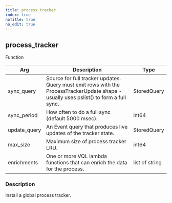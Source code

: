 ```yaml
---
title: process_tracker
index: true
noTitle: true
no_edit: true
---
```




<div class="vql_item"></div>


## process_tracker
<span class='vql_type label label-warning pull-right page-header'>Function</span>



<div class="vqlargs"></div>

Arg | Description | Type
----|-------------|-----
sync_query|Source for full tracker updates. Query must emit rows with the ProcessTrackerUpdate shape - usually uses pslist() to form a full sync.|StoredQuery
sync_period|How often to do a full sync (default 5000 msec).|int64
update_query|An Event query that produces live updates of the tracker state.|StoredQuery
max_size|Maximum size of process tracker LRU.|int64
enrichments|One or more VQL lambda functions that can enrich the data for the process.|list of string

### Description

Install a global process tracker.

